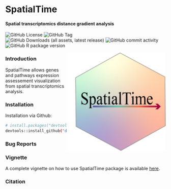 # SpatialTime
#### Spatial transcriptomics distance gradient analysis

<!-- badges: start -->
![GitHub License](https://img.shields.io/github/license/dimitrisokolowskei/SpatialTime)
![GitHub Tag](https://img.shields.io/github/v/tag/dimitrisokolowskei/SpatialTime)
![GitHub Downloads (all assets, latest release)](https://img.shields.io/github/downloads/dimitrisokolowskei/SpatialTime/latest/total)
![GitHub commit activity](https://img.shields.io/github/commit-activity/w/dimitrisokolowskei/SpatialTime)
![GitHub R package version](https://img.shields.io/github/r-package/v/dimitrisokolowskei/SpatialTime)
<!-- badges: stop -->




<img src="man/figures/logo.png" align="right" width = "310" height="310" alt="" /> 

### Introduction
SpatialTime allows genes and pathways expression assessement visualization from spatial transcriptomics analysis. 

### Installation 

Installation via Github:
```sh
# install.packages("devtools")
devtools::install_github("dimitrisokolowskei/SpatialTime")
```
### Bug Reports

### Vignette 
A complete vignette on how to use SpatialTime package is available [here](dimitrisokolowskei.github.io/SpatialTime/).

### Citation
